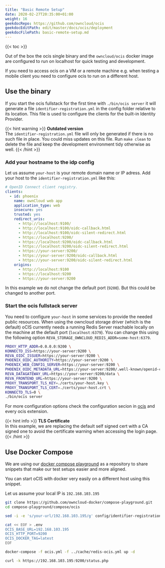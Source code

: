 ```yaml
---
title: "Basic Remote Setup"
date: 2020-02-27T20:35:00+01:00
weight: 16
geekdocRepo: https://github.com/owncloud/ocis
geekdocEditPath: edit/master/docs/ocis/deployment
geekdocFilePath: basic-remote-setup.md
---
```


{{< toc >}}

Out of the box the ocis single binary and the `owncloud/ocis` docker image are configured to run on localhost for quick testing and development.

If you need to access ocis on a VM or a remote machine e.g. when testing a mobile client you need to configure ocis to run on a different host.

## Use the binary

If you start the ocis fullstack for the first time with `./bin/ocis server` it will generate a file `identifier-registration.yml` in the config folder relative to its location. This file is used to configure the clients for the built-in Identity Provider.

{{< hint warning >}}
**Outdated version**\
The `identifier-registration.yml` file will only be generated if there is no such file in place. You could miss updates on this file. Run `make clean` to delete the file and keep the development environment tidy otherwise as well.
{{< /hint >}}

### Add your hostname to the idp config

Let us assume `your-host` is your remote domain name or IP adress. Add your host to the `identifier-registration.yml` like this:

```yaml {linenos=table,hl_lines=["15-17",21]}
# OpenID Connect client registry.
clients:
  - id: phoenix
    name: ownCloud web app
    application_type: web
    insecure: yes
    trusted: yes
    redirect_uris:
      - http://localhost:9100/
      - http://localhost:9100/oidc-callback.html
      - http://localhost:9100/oidc-silent-redirect.html
      - https://localhost:9200/
      - https://localhost:9200/oidc-callback.html
      - https://localhost:9200/oidc-silent-redirect.html
      - https://your-server:9200/
      - https://your-server:9200/oidc-callback.html
      - https://your-server:9200/oidc-silent-redirect.html
    origins:
      - http://localhost:9100
      - https://localhost:9200
      - https://your-server:9200
```

In this example we do not change the default port (`9200`). But this could be changed to another port.

### Start the ocis fullstack server

You need to configure `your-host` in some services to provide the needed public resources. When using the owncloud storage driver (which is the default) oCIS currently needs a running Redis Server reachable locally on the machine at the default port (`localhost:6379`). You can change this using the following option `REVA_STORAGE_OWNCLOUD_REDIS_ADDR=some-host:6379`.

```bash
PROXY_HTTP_ADDR=0.0.0.0:9200 \
KONNECTD_ISS=https://your-server:9200 \
REVA_OIDC_ISSUER=https://your-server:9200 \
PHOENIX_OIDC_AUTHORITY=https://your-server:9200 \
PHOENIX_WEB_CONFIG_SERVER=https://your-server:9200 \
PHOENIX_OIDC_METADATA_URL=https://your-server:9200/.well-known/openid-configuration \
REVA_DATAGATEWAY_URL=https://your-server:9200/data \
REVA_FRONTEND_URL=https://your-server:9200 \
PROXY_TRANSPORT_TLS_KEY=./certs/your-host.key \
PROXY_TRANSPORT_TLS_CERT=./certs/your-host.crt \
KONNECTD_TLS=0 \
./bin/ocis server
```

For more configuration options check the configuration secion in [ocis](https://owncloud.github.io/ocis/configuration/) and every ocis extension.

{{< hint info >}}
**TLS Certificate**\
In this example, we are replacing the default self signed cert with a CA signed one to avoid the certificate warning when accessing the login page.
{{< /hint >}}

## Use Docker Compose

We are using our [docker compose playground](https://github.com/owncloud-docker/compose-playground) as a repository to share snippets that make our test setups easier and more aligned.

You can start oCIS with docker very easily on a different host using this snippet.

Let us assume your local IP is `192.168.103.195`

```bash
git clone https://github.com/owncloud-docker/compose-playground.git
cd compose-playground/compose/ocis

sed -i -e 's/your-url/192.168.103.195/g' config/identifier-registration.yml

cat << EOF > .env
OCIS_BASE_URL=192.168.103.195
OCIS_HTTP_PORT=9200
OCIS_DOCKER_TAG=latest
EOF

docker-compose -f ocis.yml -f ../cache/redis-ocis.yml up -d

curl -k https://192.168.103.195:9200/status.php
```
